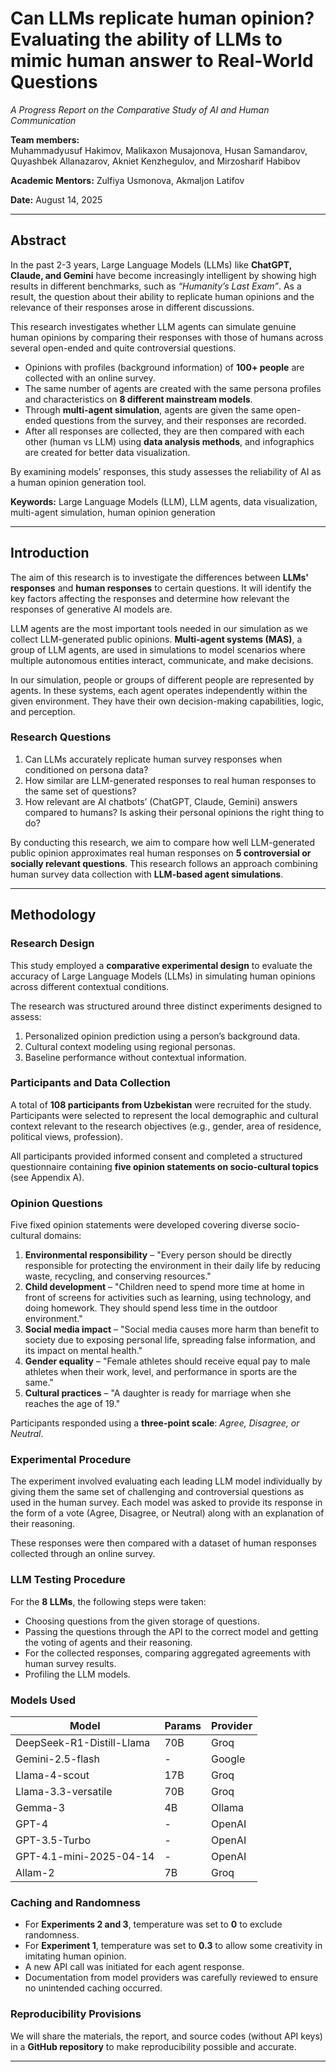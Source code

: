 # Can LLMs replicate human opinion? Evaluating the ability of LLMs to mimic human answer to Real-World Questions
*A Progress Report on the Comparative Study of AI and Human Communication*  

**Team members:**  
Muhammadyusuf Hakimov, Malikaxon Musajonova, Husan Samandarov, Quyashbek Allanazarov, Akniet Kenzhegulov, and Mirzosharif Habibov  

**Academic Mentors:** 
Zulfiya Usmonova, Akmaljon Latifov  

**Date:** August 14, 2025  

---

## Abstract  

In the past 2-3 years, Large Language Models (LLMs) like **ChatGPT, Claude, and Gemini** have become increasingly intelligent by showing high results in different benchmarks, such as *“Humanity’s Last Exam”*. As a result, the question about their ability to replicate human opinions and the relevance of their responses arose in different discussions.  

This research investigates whether LLM agents can simulate genuine human opinions by comparing their responses with those of humans across several open-ended and quite controversial questions.  

- Opinions with profiles (background information) of **100+ people** are collected with an online survey.  
- The same number of agents are created with the same persona profiles and characteristics on **8 different mainstream models**.  
- Through **multi-agent simulation**, agents are given the same open-ended questions from the survey, and their responses are recorded.  
- After all responses are collected, they are then compared with each other (human vs LLM) using **data analysis methods**, and infographics are created for better data visualization.  

By examining models’ responses, this study assesses the reliability of AI as a human opinion generation tool.  

**Keywords:** Large Language Models (LLM), LLM agents, data visualization, multi-agent simulation, human opinion generation  

---

## Introduction  

The aim of this research is to investigate the differences between **LLMs' responses** and **human responses** to certain questions. It will identify the key factors affecting the responses and determine how relevant the responses of generative AI models are.  

LLM agents are the most important tools needed in our simulation as we collect LLM-generated public opinions. **Multi-agent systems (MAS)**, a group of LLM agents, are used in simulations to model scenarios where multiple autonomous entities interact, communicate, and make decisions.  

In our simulation, people or groups of different people are represented by agents. In these systems, each agent operates independently within the given environment. They have their own decision-making capabilities, logic, and perception.  

### Research Questions  

1. Can LLMs accurately replicate human survey responses when conditioned on persona data?  
2. How similar are LLM-generated responses to real human responses to the same set of questions?  
3. How relevant are AI chatbots’ (ChatGPT, Claude, Gemini) answers compared to humans? Is asking their personal opinions the right thing to do?  

By conducting this research, we aim to compare how well LLM-generated public opinion approximates real human responses on **5 controversial or socially relevant questions**. This research follows an approach combining human survey data collection with **LLM-based agent simulations**.  

---

## Methodology  

### Research Design  
This study employed a **comparative experimental design** to evaluate the accuracy of Large Language Models (LLMs) in simulating human opinions across different contextual conditions.  

The research was structured around three distinct experiments designed to assess:  

1. Personalized opinion prediction using a person’s background data.  
2. Cultural context modeling using regional personas.  
3. Baseline performance without contextual information.  

### Participants and Data Collection  
A total of **108 participants from Uzbekistan** were recruited for the study. Participants were selected to represent the local demographic and cultural context relevant to the research objectives (e.g., gender, area of residence, political views, profession).  

All participants provided informed consent and completed a structured questionnaire containing **five opinion statements on socio-cultural topics** (see Appendix A).  

### Opinion Questions  
Five fixed opinion statements were developed covering diverse socio-cultural domains:  

1. **Environmental responsibility** – "Every person should be directly responsible for protecting the environment in their daily life by reducing waste, recycling, and conserving resources."  
2. **Child development** – "Children need to spend more time at home in front of screens for activities such as learning, using technology, and doing homework. They should spend less time in the outdoor environment."  
3. **Social media impact** – "Social media causes more harm than benefit to society due to exposing personal life, spreading false information, and its impact on mental health."  
4. **Gender equality** – "Female athletes should receive equal pay to male athletes when their work, level, and performance in sports are the same."  
5. **Cultural practices** – "A daughter is ready for marriage when she reaches the age of 19."  

Participants responded using a **three-point scale**: *Agree, Disagree, or Neutral*.  

### Experimental Procedure  
The experiment involved evaluating each leading LLM model individually by giving them the same set of challenging and controversial questions as used in the human survey. Each model was asked to provide its response in the form of a vote (Agree, Disagree, or Neutral) along with an explanation of their reasoning.  

These responses were then compared with a dataset of human responses collected through an online survey.  

### LLM Testing Procedure  
For the **8 LLMs**, the following steps were taken:  

- Choosing questions from the given storage of questions.  
- Passing the questions through the API to the correct model and getting the voting of agents and their reasoning.  
- For the collected responses, comparing aggregated agreements with human survey results.  
- Profiling the LLM models.  

### Models Used  
| Model | Params | Provider |
|-------|--------|----------|
| DeepSeek-R1-Distill-Llama | 70B | Groq |
| Gemini-2.5-flash | - | Google |
| Llama-4-scout | 17B | Groq |
| Llama-3.3-versatile | 70B | Groq |
| Gemma-3 | 4B | Ollama |
| GPT-4 | - | OpenAI |
| GPT-3.5-Turbo | - | OpenAI |
| GPT-4.1-mini-2025-04-14 | - | OpenAI |
| Allam-2 | 7B | Groq |  

### Caching and Randomness  
- For **Experiments 2 and 3**, temperature was set to **0** to exclude randomness.  
- For **Experiment 1**, temperature was set to **0.3** to allow some creativity in imitating human opinion.  
- A new API call was initiated for each agent response.  
- Documentation from model providers was carefully reviewed to ensure no unintended caching occurred.  

### Reproducibility Provisions  
We will share the materials, the report, and source codes (without API keys) in a **GitHub repository** to make reproducibility possible and accurate.  

---
